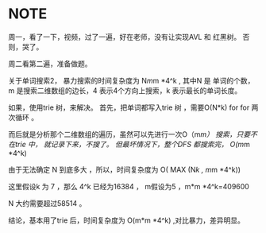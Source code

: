 # NOTE


周一，看了一下，视频，过了一遍，好在老师，没有让实现AVL 和 红黑树。 否则，哭了。

周二看第二遍，准备做题。

关于单词搜索2， 暴力搜索的时间复杂度为 N*m*m *4^k  , 其中N 是 单词的个数，
m 是搜索二维数组的边长，4 表示4个方向上搜索，k 表示最长的单词长度。

如果，使用trie 树，来解决。
首先，把单词都写入trie 树 ，需要O(N*k)
for for 两次循环 。

而后就是分析那个二维数组的遍历，虽然可以先进行一次O（m*m） 搜索，只要不在trie 中，
就记录下来，不搜了。
但最坏情况下，整个DFS 都搜索完， O(m*m *4^k)

由于无法确定 N 到底多大 ，所以，时间复杂度为 O( MAX (N*k , m*m *4^k))

这里假设k 为 7 ，那么 4^k 已经为16384 ， m假设为5  ，m*m *4^k=409600

N 大约需要超过58514 。

结论，基本用了trie 后，时间复杂度为 O(m*m *4^k)  ,对比暴力，差异明显。


  



